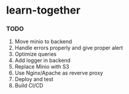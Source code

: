 # learn-together
### TODO
<ol>
<li>
Move minio to backend
</li>
<li>
Handle errors properly and give proper alert
</li>
<li>
Optimize queries
</li>
<li>
Add logger in backend
</li>
<li>
Replace Minio with S3
</li>
<li>
Use Nginx/Apache as reverve proxy
</li>
<li>
Deploy and test
</li>
<li>
Build CI/CD
</li>

</ol>
